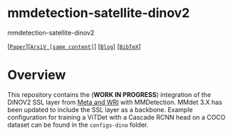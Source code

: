 # mmdetection-satellite-dinov2
mmdetection-satellite-dinov2

[[`Paper`](https://doi.org/10.1016/j.rse.2023.113888)][[`ArxiV [same content]`](https://arxiv.org/abs/2304.07213)] [[`Blog`](https://research.facebook.com/blog/2023/4/every-tree-counts-large-scale-mapping-of-canopy-height-at-the-resolution-of-individual-trees/)] [[`BibTeX`](#citing-HighResCanopyHeight)]

# Overview

This repository contains the (**WORK IN PROGRESS**) integration of the DiNOV2 SSL layer from [Meta and WRI](https://github.com/facebookresearch/HighResCanopyHeight) with MMDetection. MMdet 3.X has been updated to include the SSL layer as a backbone. Example configuration for training a ViTDet with a Cascade RCNN head on a COCO dataset can be found in the `configs-dino` folder.